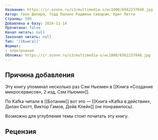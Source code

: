 ```yaml
---
Название: https://ir.ozone.ru/s3/multimedia-s/wc1000/6562237048.jpg
Автор: Гвен Шапира, Тодд Палино Раджини Сиварам, Крит Петти
Страниц: 509
Добавлена в базу: 2024-11-14
Прочитана: false
Начал читать: null
Закончил читать: null
Тип: '[[Книга]]'
Формат:
- электронная
Обложка: https://ir.ozone.ru/s3/multimedia-s/wc1000/6562237048.jpg
---
```

## Причина добавления

Эту книгу упоминал несколько раз Сэм Ньюмен в [[Книга «Создание микросервисов», 2 изд, Сэм Ньюмен]].

По Kafka читали в [[Ботаним]] вот это — [[Книга «Kafka в действии», Дилан Скотт, Виктор Гамов, Дейв Клейн]] (не понравилось).

Возможно для углубления темы стоит почитать эту книгу.

## Рецензия